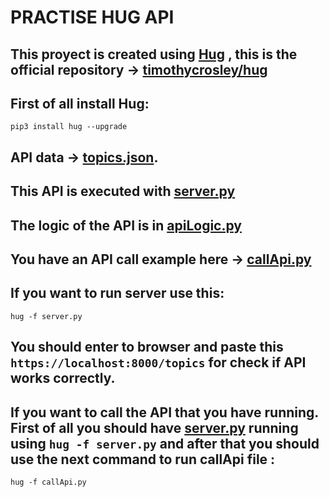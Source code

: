 
# PRACTISE HUG API
## This proyect is created using [Hug](http://www.hug.rest/) , this is the official repository -> [timothycrosley/hug](https://github.com/timothycrosley/hug)
## First of all install Hug:
`pip3 install hug --upgrade`
## API data -> [topics.json](https://github.com/batichico/praticeHugAPI/blob/master/martiApi/jsons/topics.json). 
## This API is executed with [server.py](https://github.com/batichico/praticeHugAPI/blob/master/martiApi/server.py)
## The logic of the API is in [apiLogic.py](https://github.com/batichico/praticeHugAPI/blob/master/martiApi/apiLogic.py) 

## You have an API call example here -> [callApi.py](https://github.com/batichico/praticeHugAPI/blob/master/martiApi/callApi.py)

## If you want to run server use this:
`hug -f server.py`

## You should enter to browser and paste this `https://localhost:8000/topics` for check if API works correctly. 

## If you want to call the API that you have running. First of all you should have [server.py](https://github.com/batichico/praticeHugAPI/blob/master/martiApi/server.py) running using `hug -f server.py` and after that you should use the next command to run callApi file :
`hug -f callApi.py`
